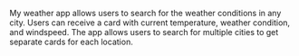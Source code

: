My weather app allows users to search for the weather conditions in any city. 
Users can receive a card with current temperature, weather condition, and windspeed. 
The app allows users to search for multiple cities to get separate cards for each location.
